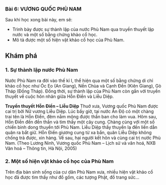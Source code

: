 ### Bài 6: VƯƠNG QUỐC PHÙ NAM

Sau khi học xong bài này, em sẽ:
- Trình bày được sự thành lập của nước Phù Nam qua truyền thuyết lập nước và một số bằng chứng khảo cổ học.
- Mô tả được một số hiện vật khảo cổ học của Phù Nam.

## Khám phá
### 1. Sự thành lập nước Phù Nam
Nước Phù Nam ra đời vào thế kỉ I, thể hiện qua một số bằng chứng di chỉ khảo cổ học như Óc Eo (An Giang), Nền Chùa và Cạnh Đền (Kiên Giang), Gò Tháp (Đồng Tháp). Đồng thời, sự thành lập của Phù Nam còn gắn với truyền thuyết về cuộc hôn nhân giữa Hỗn Điền và Liễu Diệp.

**Truyền thuyết Hỗn Điền – Liễu Diệp**
Thuở xưa, Vương quốc Phù Nam được cai trị bởi Nữ vương Liễu Diệp. Lúc bấy giờ, tại nước Ấn Độ có một chàng trai tên là Hỗn Điền, đêm nằm mộng được thần ban cho làm vua. Hôm sau, Hỗn Điền đến đền thần và tìm thấy một cây cung. Chàng cùng với một số chiến binh dong thuyền tới Phù Nam. Liễu Diệp thấy thuyền lạ đến liền dẫn quân ra bắt giữ. Hỗn Điền giương cung từ xa bắn, quân Liễu Diệp không chống trả được, xin hàng. Về sau, hai người kết hôn và cùng cai trị nước Phù Nam.
(Theo Lương Ninh, Vương quốc Phù Nam – Lịch sử và văn hoá, NXB Văn hoá – Thông tin, Hà Nội, 2005)

### 2. Một số hiện vật khảo cổ học của Phù Nam
Trên địa bàn sinh sống của cư dân Phù Nam xưa, nhiều hiện vật khảo cổ học đã được tìm thấy như đồ gốm, các tượng Phật, đồ trang sức...

